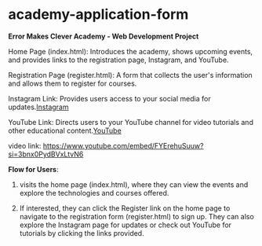 # academy-application-form
**Error Makes Clever Academy - Web Development Project**


Home Page (index.html): Introduces the academy, shows upcoming events, and provides links to the registration page, Instagram, and YouTube.

Registration Page (register.html): A form that collects the user's information and allows them to register for courses.

Instagram Link: Provides users access to your social media for updates.<a href="https://www.instagram.com/errormakesclever/">Instagram</a>

YouTube Link: Directs users to your YouTube channel for video tutorials and other educational content.<a href="https://www.youtube.com/@ErrorMakesClever">YouTube</a>

video link: https://www.youtube.com/embed/FYErehuSuuw?si=3bnx0PydBVxLtvN6



**Flow for Users**:

1. visits the home page (index.html), where they can view the events and explore the technologies and courses offered.

2. If interested, they can click the Register link on the home page to navigate to the registration form (register.html) to sign up.
They can also explore the Instagram page for updates or check out YouTube for tutorials by clicking the links provided.
